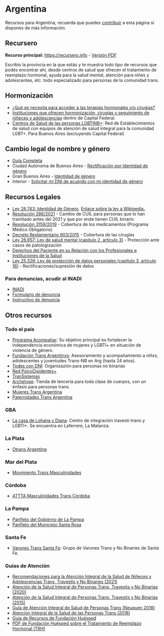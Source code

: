 # Argentina

Recursos para Argentina, recuerda que puedes [contribuir](contribuir.md) a esta página si dispones de más información.

## Recursero

**Recurso principal:** https://recursero.info - [Versión PDF](https://docs.google.com/spreadsheets/d/1AvfHPY2otYirAb74TbJwpKnUU39Zzs8KvuSMi6A_Fnc/edit#gid=154130813) 

Escribís la provincia en la que estás y te muestra todo tipo de recursos que podés encontrar ahí, desde centros de salud que ofrecen el tratamiento de reemplazo hormonal, ayuda para la salud mental, atención para niñes y adolescentes, etc. todo especializado para personas de la comunidad trans.

## Hormonización

* [¿Qué se necesita para acceder a las terapias hormonales y/o cirugías?](https://buenosaires.gob.ar/salud/coordinacion-salud-sexual-sida-e-infecciones-de-transmision-sexual-its/salud-integral-de-2)
* [Instituciones que ofrecen hormonización, cirugías y seguimiento de niñeces y adolescencias](https://buenosaires.gob.ar/salud-integral-de-personas-trans/equipos-de-atencion-de-personas-trans-travestis-y-no-binarias) dentro de Capital Federal.
* [Centros de Salud de las personas LGBTINB+](https://www.ms.gba.gov.ar/sitios/generoydiversidad/centros-de-salud/): Red de Establecimientos de salud con equipos de atención de salud integral para la comunidad LGBT+. Para Buenos Aires (excluyendo Capital Federal)

## Cambio legal de nombre y género
* [Guía Completa](https://docs.google.com/document/d/1Mm9lyVTviBlh48MMLpy_k3i9nYCu4yB-xbHdCuDPmow/edit?fbclid=IwAR1a4o69nL-njvYcITz_4atp-R_sxaaZAxcgYQb1IrjGfW44osvKOqKquzQ)
* Ciudad Autónoma de Buenos Aires - [Rectificación por Identidad de género](https://buenosaires.gob.ar/tramites/identidad-de-genero)
* Gran Buenos Aires - [Identidad de género](https://www.gba.gob.ar/registrodelaspersonas/otros_tramites/identidad_de_genero)
* Interior - [Solicitar mi DNI de acuerdo con mi identidad de género](https://www.argentina.gob.ar/servicio/solicitar-mi-dni-de-acuerdo-con-mi-identidad-de-genero)

## Recursos Legales
* [Ley 26.743: Identidad de Género](http://servicios.infoleg.gob.ar/infolegInternet/anexos/195000-199999/197860/norma.htm). [Enlace sobre la ley a Wikipedia.](https://es.wikipedia.org/wiki/Ley_de_identidad_de_g%C3%A9nero_(Argentina)).
* [Resolución 286/2021](https://www.argentina.gob.ar/normativa/nacional/resoluci%C3%B3n-286-2021-350568) - Cambio de CUIL para personas que lo han tramitado antes del 2021 y que por ende tienen CUIL binario
* [Resolución 3159/2019](https://www.argentina.gob.ar/normativa/nacional/resoluci%C3%B3n-3159-2019-331960) - Cobertura de los medicamentos (Programa Médico Obligatorio)
* [Decreto Reglamentario 903/2015](https://www.argentina.gob.ar/normativa/nacional/decreto-903-2015-247367) - Cobertura de las cirugías
* [Ley 26.657: Ley de salud mental (capítulo 2, artículo 3)](https://www.argentina.gob.ar/normativa/nacional/ley-26657-175977) - Protección ante casos de patologización
* [Derechos del Paciente en su Relación con los Profesionales e Instituciones de la Salud](http://servicios.infoleg.gob.ar/infolegInternet/anexos/160000-164999/160432/texact.htm)
* [Ley 25.326: Ley de protección de datos personales (capítulo 3, artículo 16)](https://www.argentina.gob.ar/normativa/nacional/ley-25326-2000-64790) - Rectificaciones/supresión de datos

### Para denuncias, acudir al INADI

* [INADI](https://tramitesadistancia.gob.ar/tramitesadistancia/detalle-tipo?id=5552)
* [Formulario de denuncia](https://www.argentina.gob.ar/sites/default/files/2018/08/formulario-denuncias-inadi.pdf)
* [Instructivo de denuncia](https://www.argentina.gob.ar/sites/default/files/instructivo-formulario-denuncia-inadi.pdf)

## Otros recursos

### Todo el país

* [Programa Acompañar](https://www.argentina.gob.ar/generos/plan_nacional_de_accion_contra_las_violencias_por_motivos_de_genero/programa-acompanar): Su objetivo principal es fortalecer la independencia económica de mujeres y LGBTI+ en situación de violencia de género.
* [Fundación Trans Argentinxs](https://www.instagram.com/transargentinxs/): Asesoramiento y acompañamiento a niñxs, adolescentes y juventudes Trans-NB en Arg (hasta 24 años).
* [Todes con DNI](https://www.instagram.com/todescondni/): Organizazión para personas no binarias
* [Red PsicoDisidentes+](https://www.instagram.com/psicodisidentes/?utm_medium=copy_link)
* [TranSistemas](https://www.instagram.com/transistemas/)
* [Archetype](https://www.archetype.com.ar/): Tienda de lencería para toda clase de cuerpos, con un énfasis para personas trans.
* [Mujeres Trans Argentina](https://www.facebook.com/MUJERESTRANSARGENTINA1/)
* [Paternidades Trans Argentina](https://www.facebook.com/paternidadestrans)

### GBA

* [La casa de Lohana y Diana](https://twitter.com/lacasadelohana): Centro de integración travesti-trans y LGBTI+. Se encuentra en Laferrere, La Matanza.

### La Plata

* [Otrans Argentina](https://www.facebook.com/otransarg/)

### Mar del Plata

* [Movimiento Trans Masculinidades](https://www.facebook.com/movimientotransmasculinidades)

### Córdoba

* [ATTTA Masculinidades Trans Córdoba](https://www.facebook.com/atttamasculinidadestranscba)

### La Pampa

* [Panfleto del Gobierno de La Pampa](https://media.discordapp.net/attachments/826937678653685770/984495555952652358/grer.png?width=366&height=458)
* [Panfleto del Municipio Santa Rosa](https://cdn.discordapp.com/attachments/826937678653685770/984495556242047016/unknown.png)

### Santa Fe

* [Varones Trans Santa Fe](https://www.instagram.com/varonestrans/): Grupo de Varones Trans y No Binaries de Santa Fe.


### Guías de Atención

* [Recomendaciones para la Atención Integral de la Salud de Niñeces y Adolescencias Trans, Travestis y No Binaries (2021)](https://bancos.salud.gob.ar/recurso/recomendaciones-para-la-atencion-integral-de-la-salud-de-nineces-y-adolescencias-trans)
* [Atención de la Salud Integral de Personas Trans, Travestis y No Binarias (2020)](https://bancos.salud.gob.ar/recurso/atencion-de-la-salud-integral-de-personas-trans-travestis-y-no-binarias)
* [Atención de la Salud Integral de Personas Trans, Travestis y No Binarias (2015)](https://www.ms.gba.gov.ar/sitios/tocoginecologia/files/2015/07/guia-equipos-atencion-Salud-integral-personas-trans.pdf)
* [Guía de Atención Integral de Salud de Personas Trans (Neuquen 2018)](https://www.saludneuquen.gob.ar/wp-content/uploads/2018/11/Atencion-a-Personas-Trans.pdf)
* [Atención Integral de la Salud de las Personas Trans (2018)](https://bancos.salud.gob.ar/sites/default/files/2018-10/0000000877cnt-2018-10_atencion-personas-trans.pdf)
* [Guía de Recursos de Fundación Huésped](https://www.huesped.org.ar/poblacion-trans/guia-de-recursos/)
* [PDF de Fundación Huésped sobre el Tratamiento de Reemplazo Hormonal (TRH)](https://huesped.org.ar/wp-content/uploads/dlm_uploads/2021/11/hormonizacion-digital-baja-1.pdf)
